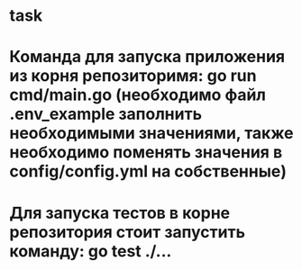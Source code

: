 # task
###
Команда для запуска приложения из корня репозиторимя: go run cmd/main.go (необходимо файл .env_example заполнить необходимыми значениями, также необходимо поменять значения в config/config.yml на собственные)
=======================================================
Для запуска тестов в корне репозитория стоит запустить команду: go test ./...  
=================================
